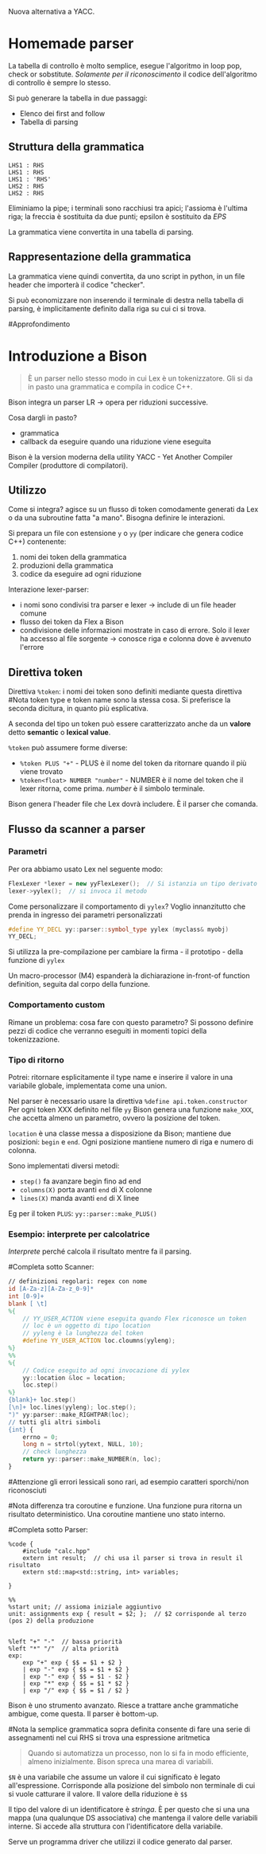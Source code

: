 Nuova alternativa a YACC.
# Homemade parser
La tabella di controllo è molto semplice, esegue l'algoritmo in loop pop, check or sobstitute.
*Solamente per il riconoscimento* il codice dell'algoritmo di controllo è sempre lo stesso.

Si può generare la tabella in due passaggi:
- Elenco dei first and follow
- Tabella di parsing

## Struttura della grammatica
```
LHS1 : RHS
LHS1 : RHS
LHS1 : 'RHS'
LHS2 : RHS
LHS2 : RHS
```

Eliminiamo la pipe; i terminali sono racchiusi tra apici; l'assioma è l'ultima riga; la freccia è sostituita da due punti; epsilon è sostituito da *EPS*

La grammatica viene convertita in una tabella di parsing.

## Rappresentazione della grammatica
La grammatica viene quindi convertita, da uno script in python, in un file header che importerà il codice "checker".

Si può economizzare non inserendo il terminale di destra nella tabella di parsing, è implicitamente definito dalla riga su cui ci si trova.

#Approfondimento 

# Introduzione a Bison
>È un parser nello stesso modo in cui Lex è un tokenizzatore. Gli si da in pasto una grammatica e compila in codice C++.

Bison integra un parser LR -> opera per riduzioni successive.

Cosa dargli in pasto?
- grammatica
- callback da eseguire quando una riduzione viene eseguita

Bison è la version moderna della utility YACC - Yet Another Compiler Compiler (produttore di compilatori).

## Utilizzo
Come si integra? agisce su un flusso di token comodamente generati da Lex o da una subroutine fatta "a mano". Bisogna definire le interazioni.

Si prepara un file con estensione `y` o `yy` (per indicare che genera codice C++) contenente:
1. nomi dei token della grammatica
2. produzioni della grammatica
3. codice da eseguire ad ogni riduzione

Interazione lexer-parser:
- i nomi sono condivisi tra parser e lexer -> include di un file header comune
- flusso dei token da Flex a Bison
- condivisione delle informazioni mostrate in caso di errore. Solo il lexer ha accesso al file sorgente -> conosce riga e colonna dove è avvenuto l'errore

## Direttiva token
Direttiva `%token`: i nomi dei token sono definiti mediante questa direttiva
#Nota token type e token name sono la stessa cosa. Si preferisce la seconda dicitura, in quanto più esplicativa.

A seconda del tipo un token può essere caratterizzato anche da un **valore** detto **semantic** o **lexical value**.

`%token` può assumere forme diverse:
- `%token PLUS "+"` - PLUS è il nome del token da ritornare quando il più viene trovato
- `%token<float> NUMBER "number"` - NUMBER è il nome del token che il lexer ritorna, come prima. *number* è il simbolo terminale.


Bison genera l'header file che Lex dovrà includere. È il parser che comanda.

## Flusso da scanner a parser
### Parametri
Per ora abbiamo usato Lex nel seguente modo:
```C++
FlexLexer *lexer = new yyFlexLexer();  // Si istanzia un tipo derivato
lexer->yylex();  // si invoca il metodo
```

Come personalizzare il comportamento di `yylex`? Voglio innanzitutto che prenda in ingresso dei parametri personalizzati
```C++
#define YY_DECL yy::parser::symbol_type yylex (myclass& myobj)
YY_DECL;
```

Si utilizza la pre-compilazione per cambiare la firma - il prototipo - della funzione di `yylex`

Un macro-processor (M4) espanderà la dichiarazione in-front-of function definition, seguita dal corpo della funzione.

### Comportamento custom
Rimane un problema: cosa fare con questo parametro? Si possono definire pezzi di codice che verranno eseguiti in momenti topici della tokenizzazione.

### Tipo di ritorno
Potrei: ritornare esplicitamente il type name e inserire il valore in una variabile globale, implementata come una union.

Nel parser è necessario usare la direttiva `%define api.token.constructor`
Per ogni token XXX definito nel file `yy` Bison genera una funzione `make_XXX`, che accetta almeno un parametro, ovvero la posizione del token.

`location` è una classe messa a disposizione da Bison; mantiene due posizioni: `begin` e `end`. Ogni posizione mantiene numero di riga e numero di colonna.

Sono implementati diversi metodi:
- `step()` fa avanzare begin fino ad end
- `columns(X)` porta avanti `end` di X colonne
- `lines(X)` manda avanti `end` di X linee

Eg per il token `PLUS`: `yy::parser::make_PLUS()`

### Esempio: interprete per calcolatrice
*Interprete* perché calcola il risultato mentre fa il parsing.

#Completa  sotto
Scanner:
```Lex
// definizioni regolari: regex con nome
id [A-Za-z][A-Za-z_0-9]*
int [0-9]+
blank [ \t]
%{
	// YY_USER_ACTION viene eseguita quando Flex riconosce un token
	// loc è un oggetto di tipo location
	// yyleng è la lunghezza del token
	#define YY_USER_ACTION loc.cloumns(yyleng);
%}
%%
%{
	// Codice eseguito ad ogni invocazione di yylex
	yy::location &loc = location;
	loc.step()
%}
{blank}+ loc.step()
[\n]+ loc.lines(yyleng); loc.step();
")" yy:parser::make_RIGHTPAR(loc);
// tutti gli altri simboli
{int} {
	errno = 0;
	long n = strtol(yytext, NULL, 10);
	// check lunghezza
	return yy::parser::make_NUMBER(n, loc);
}
```

#Attenzione gli errori lessicali sono rari, ad esempio caratteri sporchi/non riconosciuti

#Nota differenza tra coroutine e funzione. Una funzione pura ritorna un risultato deterministico. Una coroutine mantiene uno stato interno.

#Completa  sotto
Parser:
```Bison
%code {
	#include "calc.hpp"
	extern int result;  // chi usa il parser si trova in result il risultato
	extern std::map<std::string, int> variables;
	
}

%%
%start unit; // assioma iniziale aggiuntivo
unit: assignments exp { result = $2; };  // $2 corrisponde al terzo (pos 2) della produzione


%left "+" "-"  // bassa priorità
%left "*" "/"  // alta priorità
exp:
	exp "+" exp { $$ = $1 + $2 }
	| exp "-" exp { $$ = $1 + $2 }
	| exp "-" exp { $$ = $1 - $2 }
	| exp "*" exp { $$ = $1 * $2 }
	| exp "/" exp { $$ = $1 / $2 }
```

Bison è uno strumento avanzato. Riesce a trattare anche grammatiche ambigue, come questa.
Il parser è bottom-up.

#Nota la semplice grammatica sopra definita consente di fare una serie di assegnamenti nel cui RHS si trova una espressione aritmetica

>Quando si automatizza un processo, non lo si fa in modo efficiente, almeno inizialmente. Bison spreca una marea di variabili.

`$N` è una variabile che assume un valore il cui significato è legato all'espressione. Corrisponde alla posizione del simbolo non terminale di cui si vuole catturare il valore.
Il valore della riduzione è `$$`

Il tipo del valore di un identificatore è *stringa*. È per questo che si una una mappa (una qualunque DS associativa) che mantenga il valore delle variabili interne. Si accede alla struttura con l'identificatore della variabile.

Serve un programma driver che utilizzi il codice generato dal parser.